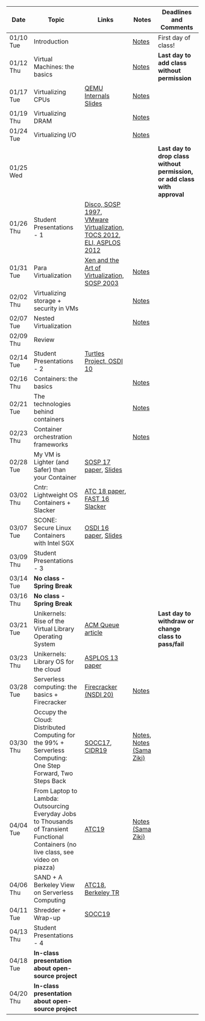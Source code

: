 | Date  | Topic | Links | Notes | Deadlines and Comments |
|-----------|-------------------------------------------------------------------------|-------------------------------------------------------------------------------------------------------------------------------|-----------------------------|----------------------------------------|
| 01/10 Tue | Introduction  | | [Notes](notes/intro.md) | First day of class!  |
| 01/12 Thu | Virtual Machines: the basics  | | [Notes](notes/vm-basics.md) | **Last day to add class without permission** |
| 01/17 Tue | Virtualizing CPUs | [QEMU Internals Slides](https://www.csd.uoc.gr/~hy428/reading/qemu-internals-slides-may6-2014.pdf) | [Notes](notes/vm-cpu.md)  |  |
| 01/19 Thu | Virtualizing DRAM | | [Notes](notes/vm-mem.md) | |
| 01/24 Tue | Virtualizing I/O  | | [Notes](notes/vm-networking.md) |  |
| 01/25 Wed | | | | **Last day to drop class without permission, or add class with approval** |
| 01/26 Thu | Student Presentations - 1 | [Disco, SOSP 1997](https://klasses.cs.uchicago.edu/archive/2019/winter/33100-1/papers/disco-sosp97.pdf), [VMware Virtualization, TOCS 2012](https://infoscience.epfl.ch/record/183742/files/tocs12-vmware.pdf), [ELI, ASPLOS 2012](https://techtc.cs.technion.ac.il/news/2014/691/docs/ELI.pdf) |  |
| 01/31 Tue | Para Virtualization | [Xen and the Art of Virtualization, SOSP 2003](https://cse.buffalo.edu/~stevko/courses/cse704/fall10/papers/2003-xensosp.pdf) | [Notes](notes/vm-para.md) |  |
| 02/02 Thu | Virtualizing storage + security in VMs  | | [Notes](notes/vm-stor-sec.md) |  |
| 02/07 Tue | Nested Virtualization | | [Notes](notes/vm-nested.md) |  |
| 02/09 Thu | Review |  |
| 02/14 Tue | Student Presentations - 2 | [Turtles Project, OSDI 10](https://www.usenix.org/event/osdi10/tech/full_papers/Ben-Yehuda.pdf) |  |
| 02/16 Thu | Containers: the basics  | | [Notes](notes/container-basics.md) |  |
| 02/21 Tue | The technologies behind containers  | | [Notes](notes/container-nc.md) |  |
| 02/23 Thu | Container orchestration frameworks  | | [Notes](notes/container-orch.md) |  |
| 02/28 Tue |  My VM is Lighter (and Safer) than your Container  | [SOSP 17 paper](http://cnp.neclab.eu/projects/lightvm/lightvm.pdf), [Slides](https://www.sigops.org/s/conferences/sosp/2017/slides/lightvm-sosp17-slides.pptx)  | |  |
| 03/02 Thu | Cntr: Lightweight OS Containers + Slacker | [ATC 18 paper](https://www.usenix.org/conference/atc18/presentation/thalheim), [FAST 16 Slacker](https://www.usenix.org/conference/fast16/technical-sessions/presentation/harter)
| 03/07 Tue | SCONE: Secure Linux Containers with Intel SGX | [OSDI 16 paper](https://www.usenix.org/system/files/conference/osdi16/osdi16-arnautov.pdf), [Slides](https://www.usenix.org/conference/osdi16/technical-sessions/presentation/arnautov)  | |  |
| 03/09 Thu | Student Presentations - 3  | |  |
| 03/14 Tue | **No class - Spring Break** | | |  |
| 03/16 Thu | **No class - Spring Break** | | |  |
| 03/21 Tue | Unikernels: Rise of the Virtual Library Operating System  | [ACM Queue article](https://www.seltzer.com/margo/teaching/CS508.19/papers/madhavapeddy13.pdf)  | | **Last day to withdraw or change class to pass/fail** |
| 03/23 Thu | Unikernels: Library OS for the cloud  | [ASPLOS 13 paper](http://mort.io/publications/pdf/asplos13-unikernels.pdf)  | |  |
| 03/28 Tue | Serverless computing: the basics + Firecracker  | [Firecracker (NSDI 20)](https://www.usenix.org/conference/nsdi20/presentation/agache) | [Notes](notes/serverless.md)  | | 
| 03/30 Thu |Occupy the Cloud: Distributed Computing for the 99%  + Serverless Computing: One Step Forward, Two Steps Back| [SOCC17](https://shivaram.org/publications/pywren-socc17.pdf), [CIDR19](http://cidrdb.org/cidr2019/papers/p119-hellerstein-cidr19.pdf) | [Notes](notes/serverless-arch.md), [Notes (Sama Ziki)](notes/arch-sama.md) |  |
| 04/04 Tue | From Laptop to Lambda: Outsourcing Everyday Jobs to Thousands of Transient Functional Containers (no live class, see video on piazza) | [ATC19](https://cs.stanford.edu/~matei/papers/2019/usenix_atc_gg.pdf) | [Notes (Sama Ziki)](notes/gg.md) |  |
| 04/06 Thu | SAND + A Berkeley View on Serverless Computing | [ATC18](https://www.usenix.org/conference/atc18/presentation/akkus), [Berkeley TR](https://www2.eecs.berkeley.edu/Pubs/TechRpts/2019/EECS-2019-3.pdf) |  |  |
| 04/11 Tue | Shredder + Wrap-up | [SOCC19](http://utah.systems/papers/shredder.pdf) | |  |
| 04/13 Thu | Student Presentations - 4 | | |  |
| 04/18 Tue | **In-class presentation about open-source project** | | |  |
| 04/20 Thu | **In-class presentation about open-source project** | | |  |
